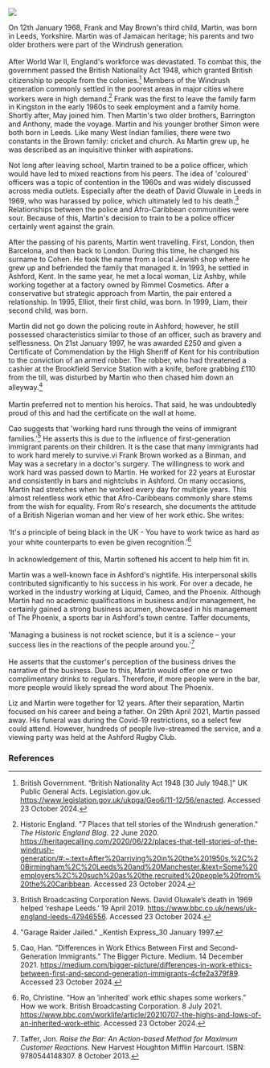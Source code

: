 <a href="https://www.kent-maps.online"><img src="https://kent-map.github.io/mdpress/juncture/ve-button.png"></a>
<param ve-config title="A Tribute to My Father" author="Liam Cohen" layout="vtl" 
banner="xxx">

<param ve-entity eid="Q67479626" alias="Kent">

On 12th January 1968, Frank and May Brown's third child, Martin, was born in Leeds, Yorkshire. Martin was of Jamaican heritage; his parents and two older brothers were part of the Windrush generation. 
<br><br>
After World War II, England's workforce was devastated. To combat this, the government passed the British Nationality Act 1948, which granted British citizenship to people from the colonies.[^ref1]  Members of the Windrush generation commonly settled in the poorest areas in major cities where workers were in high demand.[^ref2] Frank was the first to leave the family farm in Kingston in the early 1960s to seek employment and a family home. Shortly after, May joined him. Then Martin's two older brothers, Barrington and Anthony, made the voyage. Martin and his younger brother Simon were both born in Leeds. Like many West Indian families, there were two constants in the Brown family: cricket and church. As Martin grew up, he was described as an inquisitive thinker with aspirations.  
<param ve-image url="https://stor.artstor.org/stor/6ed81258-e4d9-4695-8ee6-9a0a28429182" label="Martin Cohen" attribution="By kind permission of Liam Cohen">

Not long after leaving school, Martin trained to be a police officer, which would have led to mixed reactions from his peers. The idea of 'coloured' officers was a topic of contention in the 1960s and was widely discussed across media outlets. Especially after the death of David Oluwale in Leeds in 1969, who was harassed by police, which ultimately led to his death.[^ref3] Relationships between the police and Afro-Caribbean communities were sour.  Because of this, Martin's decision to train to be a police officer certainly went against the grain. 
<param ve-image url="https://stor.artstor.org/stor/536003bd-c78c-43ad-a1ec-36db865614d8" label="Martin Cohen" attribution="By kind permission of Liam Cohen">

After the passing of his parents, Martin went travelling. First, London, then Barcelona, and then back to London. During this time, he changed his surname to Cohen. He took the name from a local Jewish shop where he grew up and befriended the family that managed it. In 1993, he settled in Ashford, Kent. In the same year, he met a local woman, Liz Ashby, while working together at a factory owned by Rimmel Cosmetics. After a conservative but strategic approach from Martin, the pair entered a relationship. In 1995, Elliot, their first child, was born. In 1999, Liam, their second child, was born. 
<param ve-image url="https://stor.artstor.org/stor/dc3dc4d8-bfaf-4902-84aa-de4e08754e12" label="Elliott and Martin Cohen" attribution="By kind permission of Liam Cohen">

Martin did not go down the policing route in Ashford; however, he still possessed characteristics similar to those of an officer, such as bravery and selflessness. On 21st January 1997, he was awarded £250 and given a Certificate of Commendation by the High Sheriff of Kent for his contribution to the conviction of an armed robber. The robber, who had threatened a cashier at the Brookfield Service Station with a knife, before grabbing £110 from the till, was disturbed by Martin who then chased him down an alleyway.[^ref4] 
<br><br>
Martin preferred not to mention his heroics. That said, he was undoubtedly proud of this and had the certificate on the wall at home. 

Cao suggests that 'working hard runs through the veins of immigrant families.'[^ref5] He asserts this is due to the influence of first-generation immigrant parents on their children. It is the case that many immigrants had to work hard merely to survive.vi Frank Brown worked as a Binman, and May was a secretary in a doctor's surgery. The willingness to work and work hard was passed down to Martin. He worked for 22 years at Eurostar and consistently in bars and nightclubs in Ashford. On many occasions, Martin had stretches when he worked every day for multiple years. This almost relentless work ethic that Afro-Caribbeans commonly share stems from the wish for equality. From Ro's research, she documents the attitude of a British Nigerian woman and her view of her work ethic. She writes:
<br><br>
‘It's a principle of being black in the UK - You have to work twice as hard as your white counterparts to even be given recognition.’[^ref6] 
<br><br>
In acknowledgement of this, Martin softened his accent to help him fit in.  
<param ve-image url="https://stor.artstor.org/stor/117b831a-b025-4fff-a919-83d05254eefd" label="Martin Cohen working at Eurostar" attribution="By kind permission of Liam Cohen">

Martin was a well-known face in Ashford's nightlife. His interpersonal skills contributed significantly to his success in his work. For over a decade, he worked in the industry working at Liquid, Cameo, and the Phoenix. Although Martin had no academic qualifications in business and/or management, he certainly gained a strong business acumen, showcased in his management of The Phoenix, a sports bar in Ashford's town centre. Taffer documents,
<br><br>
'Managing a business is not rocket science, but it is a science – your success lies in the reactions of the people around you.'[^ref7]
<br><br>
He asserts that the customer's perception of the business drives the narrative of the business.  Due to this, Martin would offer one or two complimentary drinks to regulars. Therefore, if more people were in the bar, more people would likely spread the word about The Phoenix. 
<param ve-image url="https://stor.artstor.org/stor/167ddc3d-9de0-4696-82b1-1b2a51145ef4" label="Martin Cohen" attribution="By kind permission of Liam Cohen">

Liz and Martin were together for 12 years. After their separation, Martin focused on his career and being a father. On 29th April 2021, Martin passed away. His funeral was during the Covid-19 restrictions, so a select few could attend. However, hundreds of people live-streamed the service, and a viewing party was held at the Ashford Rugby Club. 
<param ve-image url="https://stor.artstor.org/stor/8881820b-2e0b-4513-8b80-368ec43ead6c" label="Martin Cohen at 60 with his sons Elliot and Liam" attribution="By kind permission of Liam Cohen">

### References

[^ref1]:  British Government. “British Nationality Act 1948 [30 July 1948.]” UK Public General Acts. Legislation.gov.uk. https://www.legislation.gov.uk/ukpga/Geo6/11-12/56/enacted. Accessed 23 October 2024.
[^ref2]: Historic England. "7 Places that tell stories of the Windrush generation." _The Historic England Blog_. 22 June 2020. https://heritagecalling.com/2020/06/22/places-that-tell-stories-of-the-windrush-generation/#:~:text=After%20arriving%20in%20the%201950s,%2C%20Birmingham%2C%20Leeds%20and%20Manchester.&text=Some%20employers%2C%20such%20as%20the,recruited%20people%20from%20the%20Caribbean. Accessed 23 October 2024. 
[^ref3]: British Broadcasting Corporation News.  David Oluwale’s death in 1969 helped ’reshape Leeds.’ 19 April 2019. https://www.bbc.co.uk/news/uk-england-leeds-47946556. Accessed 23 October 2024.
[^ref4]: "Garage Raider Jailed." _Kentish Express_30 January 1997.
[^ref5]: Cao, Han. ”Differences in Work Ethics Between First and Second-Generation Immigrants.” The Bigger Picture. Medium. 14 December 2021. https://medium.com/bigger-picture/differences-in-work-ethics-between-first-and-second-generation-immigrants-4cfe2a379f89. Accessed 23 October 2024.  
[^ref6]: Ro, Christine. ”How an ’inherited’ work ethic shapes some workers.” How we work. British Broadcasting Corporation. 8 July 2021. https://www.bbc.com/worklife/article/20210707-the-highs-and-lows-of-an-inherited-work-ethic. Accessed 23 October 2024. 
[^ref7]: Taffer, Jon. _Raise the Bar: An Action-based Method for Maximum Customer Reactions_. New Harvest Houghton Mifflin Harcourt. ISBN: 9780544148307. 8 October 2013. 
